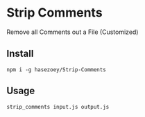 ﻿# Strip Comments
Remove all Comments out a File (Customized)

## Install
`npm i -g hasezoey/Strip-Comments`

## Usage
`strip_comments input.js output.js`

